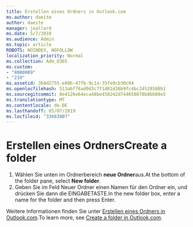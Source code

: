 ```yaml
---
title: Erstellen eines Ordners in Outlook.com
ms.author: daeite
author: daeite
manager: joallard
ms.date: 5/7/2019
ms.audience: Admin
ms.topic: article
ROBOTS: NOINDEX, NOFOLLOW
localization_priority: Normal
ms.collection: Adm_O365
ms.custom:
- "8000009"
- "219"
ms.assetid: 3b8d2755-e80b-47fb-9c1a-35fe9cb30c04
ms.openlocfilehash: 513abf76ad0d3c7f1d81d36b9fc4bc24529588b1
ms.sourcegitcommit: 8e4126e64eca48be458242d744650878b8bb89e5
ms.translationtype: MT
ms.contentlocale: de-DE
ms.lasthandoff: 05/07/2019
ms.locfileid: "33663807"
---
```

# <a name="create-a-folder"></a><span data-ttu-id="081a8-102">Erstellen eines Ordners</span><span class="sxs-lookup"><span data-stu-id="081a8-102">Create a folder</span></span>

1. <span data-ttu-id="081a8-103">Wählen Sie unten im Ordnerbereich **neue Ordner**aus.</span><span class="sxs-lookup"><span data-stu-id="081a8-103">At the bottom of the folder pane, select **New folder**.</span></span>
2. <span data-ttu-id="081a8-104">Geben Sie im Feld Neuer Ordner einen Namen für den Ordner ein, und drücken Sie dann die EINGABETASTE.</span><span class="sxs-lookup"><span data-stu-id="081a8-104">In the new folder box, enter a name for the folder and then press Enter.</span></span>

<span data-ttu-id="081a8-105">Weitere Informationen finden Sie unter [Erstellen eines Ordners in Outlook.com](https://go.microsoft.com/fwlink/p/?linkid=873114).</span><span class="sxs-lookup"><span data-stu-id="081a8-105">To learn more, see [Create a folder in Outlook.com](https://go.microsoft.com/fwlink/p/?linkid=873114).</span></span>